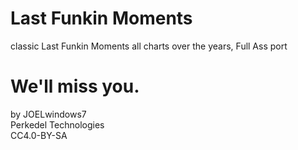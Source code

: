 # Last Funkin Moments
classic Last Funkin Moments all charts over the years, Full Ass port

# We'll miss you.
by JOELwindows7  
Perkedel Technologies  
CC4.0-BY-SA